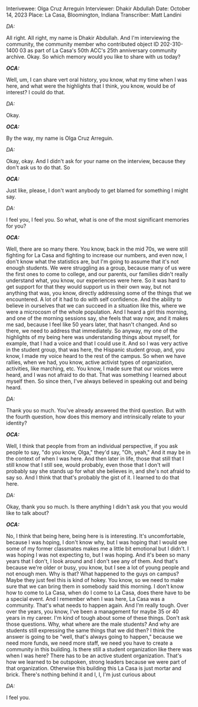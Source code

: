 Interivewee: Olga Cruz Arreguin
Interviewer: Dhakir Abdullah
Date: October 14, 2023
Place: La Casa, Bloomington, Indiana
Transcriber: Matt Landini

*DA:* 

All right. All right, my name is Dhakir Abdullah. And I'm interviewing the community, the community member who contributed object ID 202-310-1400 03 as part of La Casa's 50th ACC's 25th anniversary community archive. Okay. So which memory would you like to share with us today? 

***OCA:***

Well, um, I can share vert oral history, you know, what my time when I was here, and what were the highlights that I think, you know, would be of interest? I could do that. 

*DA:* 

Okay. 

***OCA:***

By the way, my name is Olga Cruz Arreguin. 

*DA:* 

Okay, okay. And I didn't ask for your name on the interview, because they don't ask us to do that. So 

***OCA:***

Just like, please, I don't want anybody to get blamed for something I might say. 

*DA:* 

I feel you, I feel you. So what, what is one of the most significant memories for you? 

***OCA:***

Well, there are so many there. You know, back in the mid 70s, we were still fighting for La Casa and fighting to increase our numbers, and even now, I don't know what the statistics are, but I'm going to assume that it's not enough students. We were struggling as a group, because many of us were the first ones to come to college, and our parents, our families didn't really understand what, you know, our experiences were here. So it was hard to get support for that they would support us in their own way, but not anything that was, you know, directly addressing some of the things that we encountered. A lot of it had to do with self confidence. And the ability to believe in ourselves that we can succeed in a situation like this, where we were a microcosm of the whole population. And I heard a girl this morning, and one of the morning sessions say, she feels that way now, and it makes me sad, because I feel like 50 years later, that hasn't changed. And so there, we need to address that immediately. So anyway, my one of the highlights of my being here was understanding things about myself, for example, that I had a voice and that I could use it. And so I was very active in the student group, that was here, the Hispanic student group, and, you know, I made my voice heard to the rest of the campus. So when we have rallies, when we had, you know, active activist types of organization, activities, like marching, etc. You know, I made sure that our voices were heard, and I was not afraid to do that. That was something I learned about myself then. So since then, I've always believed in speaking out and being heard. 

 

*DA:* 

Thank you so much. You've already answered the third question. But with the fourth question, how does this memory and intrinsically relate to your identity? 

 

***OCA:***

Well, I think that people from from an individual perspective, if you ask people to say, "do you know, Olga," they'd say, "Oh, yeah," And it may be in the context of when I was here. And then later in life, those that still that I still know that I still see, would probably, even those that I don't will probably say she stands up for what she believes in, and she's not afraid to say so. And I think that that's probably the gist of it. I learned to do that here. 

 

*DA:* 

Okay, thank you so much. Is there anything I didn't ask you that you would like to talk about? 

 

***OCA:***

No, I think that being here, being here is is interesting. It's uncomfortable, because I was hoping, I don't know why, but I was hoping that I would see some of my former classmates makes me a little bit emotional but I didn't. I was hoping I was not expecting to, but I was hoping. And it's been so many years that I don't, I look around and I don't see any of them. And that's because we're older or busy, you know, but I see a lot of young people and not enough men. Why is that? What happened to the guys on campus? Maybe they just feel this is kind of hokey. You know, so we need to make sure that we can bring them in somebody said this morning. I don't know how to come to La Casa, when do I come to La Casa, does there have to be a special event. And I remember when I was here, La Casa was a community. That's what needs to happen again. And I'm really tough. Over over the years, you know, I've been a management for maybe 35 or 40 years in my career. I'm kind of tough about some of these things. Don't ask those questions. Why, what where are the male students? And why are students still expressing the same things that we did then? I think the answer is going to be "well, that's always going to happen," because we need more funds, we need more staff, we need you have to create a community in this building. Is there still a student organization like there was when I was here? There has to be an active student organization. That's how we learned to be outspoken, strong leaders because we were part of that organization. Otherwise this building this La Casa is just mortar and brick. There's nothing behind it and I, I, I'm just curious about 

 

*DA:* 

I feel you. 